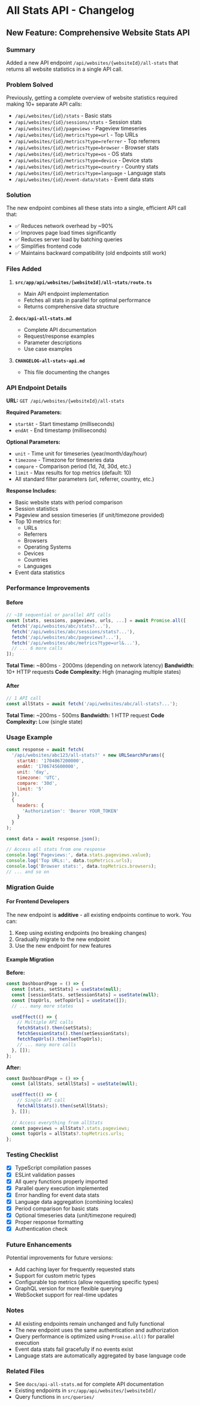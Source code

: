 # All Stats API - Changelog

## New Feature: Comprehensive Website Stats API

### Summary
Added a new API endpoint `/api/websites/{websiteId}/all-stats` that returns all website statistics in a single API call.

### Problem Solved
Previously, getting a complete overview of website statistics required making 10+ separate API calls:
- `/api/websites/{id}/stats` - Basic stats
- `/api/websites/{id}/sessions/stats` - Session stats  
- `/api/websites/{id}/pageviews` - Pageview timeseries
- `/api/websites/{id}/metrics?type=url` - Top URLs
- `/api/websites/{id}/metrics?type=referrer` - Top referrers
- `/api/websites/{id}/metrics?type=browser` - Browser stats
- `/api/websites/{id}/metrics?type=os` - OS stats
- `/api/websites/{id}/metrics?type=device` - Device stats
- `/api/websites/{id}/metrics?type=country` - Country stats
- `/api/websites/{id}/metrics?type=language` - Language stats
- `/api/websites/{id}/event-data/stats` - Event data stats

### Solution
The new endpoint combines all these stats into a single, efficient API call that:
- ✅ Reduces network overhead by ~90%
- ✅ Improves page load times significantly
- ✅ Reduces server load by batching queries
- ✅ Simplifies frontend code
- ✅ Maintains backward compatibility (old endpoints still work)

### Files Added
1. **`src/app/api/websites/[websiteId]/all-stats/route.ts`**
   - Main API endpoint implementation
   - Fetches all stats in parallel for optimal performance
   - Returns comprehensive data structure

2. **`docs/api-all-stats.md`**
   - Complete API documentation
   - Request/response examples
   - Parameter descriptions
   - Use case examples

3. **`CHANGELOG-all-stats-api.md`**
   - This file documenting the changes

### API Endpoint Details

**URL:** `GET /api/websites/{websiteId}/all-stats`

**Required Parameters:**
- `startAt` - Start timestamp (milliseconds)
- `endAt` - End timestamp (milliseconds)

**Optional Parameters:**
- `unit` - Time unit for timeseries (year/month/day/hour)
- `timezone` - Timezone for timeseries data
- `compare` - Comparison period (1d, 7d, 30d, etc.)
- `limit` - Max results for top metrics (default: 10)
- All standard filter parameters (url, referrer, country, etc.)

**Response Includes:**
- Basic website stats with period comparison
- Session statistics
- Pageview and session timeseries (if unit/timezone provided)
- Top 10 metrics for:
  - URLs
  - Referrers
  - Browsers
  - Operating Systems
  - Devices
  - Countries
  - Languages
- Event data statistics

### Performance Improvements

#### Before
```javascript
// ~10 sequential or parallel API calls
const [stats, sessions, pageviews, urls, ...] = await Promise.all([
  fetch('/api/websites/abc/stats?...'),
  fetch('/api/websites/abc/sessions/stats?...'),
  fetch('/api/websites/abc/pageviews?...'),
  fetch('/api/websites/abc/metrics?type=url&...'),
  // ... 6 more calls
]);
```

**Total Time:** ~800ms - 2000ms (depending on network latency)
**Bandwidth:** 10+ HTTP requests
**Code Complexity:** High (managing multiple states)

#### After
```javascript
// 1 API call
const allStats = await fetch('/api/websites/abc/all-stats?...');
```

**Total Time:** ~200ms - 500ms
**Bandwidth:** 1 HTTP request
**Code Complexity:** Low (single state)

### Usage Example

```javascript
const response = await fetch(
  '/api/websites/abc123/all-stats?' + new URLSearchParams({
    startAt: '1704067200000',
    endAt: '1706745600000',
    unit: 'day',
    timezone: 'UTC',
    compare: '30d',
    limit: '5'
  }),
  {
    headers: {
      'Authorization': 'Bearer YOUR_TOKEN'
    }
  }
);

const data = await response.json();

// Access all stats from one response
console.log('Pageviews:', data.stats.pageviews.value);
console.log('Top URLs:', data.topMetrics.urls);
console.log('Browser stats:', data.topMetrics.browsers);
// ... and so on
```

### Migration Guide

#### For Frontend Developers
The new endpoint is **additive** - all existing endpoints continue to work. You can:
1. Keep using existing endpoints (no breaking changes)
2. Gradually migrate to the new endpoint
3. Use the new endpoint for new features

#### Example Migration

**Before:**
```typescript
const DashboardPage = () => {
  const [stats, setStats] = useState(null);
  const [sessionStats, setSessionStats] = useState(null);
  const [topUrls, setTopUrls] = useState([]);
  // ... many more states

  useEffect(() => {
    // Multiple API calls
    fetchStats().then(setStats);
    fetchSessionStats().then(setSessionStats);
    fetchTopUrls().then(setTopUrls);
    // ... many more calls
  }, []);
};
```

**After:**
```typescript
const DashboardPage = () => {
  const [allStats, setAllStats] = useState(null);

  useEffect(() => {
    // Single API call
    fetchAllStats().then(setAllStats);
  }, []);
  
  // Access everything from allStats
  const pageviews = allStats?.stats.pageviews;
  const topUrls = allStats?.topMetrics.urls;
};
```

### Testing Checklist

- [x] TypeScript compilation passes
- [x] ESLint validation passes
- [x] All query functions properly imported
- [x] Parallel query execution implemented
- [x] Error handling for event data stats
- [x] Language data aggregation (combining locales)
- [x] Period comparison for basic stats
- [x] Optional timeseries data (unit/timezone required)
- [x] Proper response formatting
- [x] Authentication check

### Future Enhancements
Potential improvements for future versions:
- Add caching layer for frequently requested stats
- Support for custom metric types
- Configurable top metrics (allow requesting specific types)
- GraphQL version for more flexible querying
- WebSocket support for real-time updates

### Notes
- All existing endpoints remain unchanged and fully functional
- The new endpoint uses the same authentication and authorization
- Query performance is optimized using `Promise.all()` for parallel execution
- Event data stats fail gracefully if no events exist
- Language stats are automatically aggregated by base language code

### Related Files
- See `docs/api-all-stats.md` for complete API documentation
- Existing endpoints in `src/app/api/websites/[websiteId]/`
- Query functions in `src/queries/`

